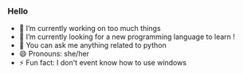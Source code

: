 ### Hello

- 🔭 I’m currently working on too much things
- 🌱 I’m currently looking for a new programming language to learn !
- 💬 You can ask me anything related to python
- 😄 Pronouns: she/her
- ⚡ Fun fact: I don't event know how to use windows
